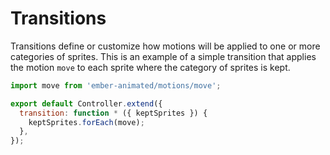 # Transitions

Transitions define or customize how motions will be applied to one or more categories of sprites. 
This is an example of a simple transition that applies the motion `move` to each sprite where the category of sprites is kept.


```js
import move from 'ember-animated/motions/move';

export default Controller.extend({
  transition: function * ({ keptSprites }) {
    keptSprites.forEach(move);
  },
});
```